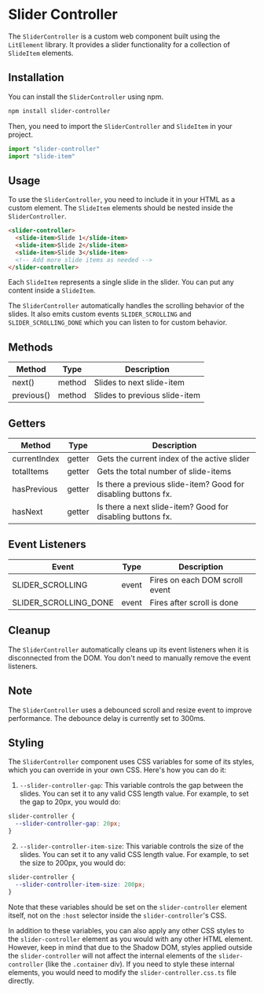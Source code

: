 # Slider Controller

The `SliderController` is a custom web component built using the `LitElement` library. It provides a slider functionality for a collection of `SlideItem` elements.

## Installation

You can install the `SliderController` using npm.

```bash
npm install slider-controller
```

Then, you need to import the `SliderController` and `SlideItem` in your project.

```typescript
import "slider-controller"
import "slide-item"
```

## Usage

To use the `SliderController`, you need to include it in your HTML as a custom element. The `SlideItem` elements should be nested inside the `SliderController`.

```html
<slider-controller>
  <slide-item>Slide 1</slide-item>
  <slide-item>Slide 2</slide-item>
  <slide-item>Slide 3</slide-item>
  <!-- Add more slide items as needed -->
</slider-controller>
```

Each `SlideItem` represents a single slide in the slider. You can put any content inside a `SlideItem`.

The `SliderController` automatically handles the scrolling behavior of the slides. It also emits custom events `SLIDER_SCROLLING` and `SLIDER_SCROLLING_DONE` which you can listen to for custom behavior.



## Methods

| Method     | Type      | Description                  |
| ---------- | --------- | ---------------------------- |
| next()    | method  | Slides to next slide-item |
| previous() | method | Slides to previous slide-item        |


## Getters

| Method     | Type      | Description                  |
| ---------- | --------- | ---------------------------- |
| currentIndex    | getter  | Gets the current index of the active slider |
| totalItems | getter | Gets the total number of slide-items        |
| hasPrevious | getter | Is there a previous slide-item? Good for disabling buttons fx.        |
| hasNext | getter | Is there a next slide-item? Good for disabling buttons fx.        |


## Event Listeners

| Event     | Type      | Description                  |
| ---------- | --------- | ---------------------------- |
| SLIDER_SCROLLING    | event  | Fires on each DOM scroll event |
| SLIDER_SCROLLING_DONE    | event  | Fires after scroll is done |



## Cleanup

The `SliderController` automatically cleans up its event listeners when it is disconnected from the DOM. You don't need to manually remove the event listeners.

## Note

The `SliderController` uses a debounced scroll and resize event to improve performance. The debounce delay is currently set to 300ms.

## Styling

The `SliderController` component uses CSS variables for some of its styles, which you can override in your own CSS. Here's how you can do it:

1. `--slider-controller-gap`: This variable controls the gap between the slides. You can set it to any valid CSS length value. For example, to set the gap to 20px, you would do:

```css
slider-controller {
  --slider-controller-gap: 20px;
}
```

2. `--slider-controller-item-size`: This variable controls the size of the slides. You can set it to any valid CSS length value. For example, to set the size to 200px, you would do:

```css
slider-controller {
  --slider-controller-item-size: 200px;
}
```

Note that these variables should be set on the `slider-controller` element itself, not on the `:host` selector inside the `slider-controller`'s CSS.

In addition to these variables, you can also apply any other CSS styles to the `slider-controller` element as you would with any other HTML element. However, keep in mind that due to the Shadow DOM, styles applied outside the `slider-controller` will not affect the internal elements of the `slider-controller` (like the `.container` div). If you need to style these internal elements, you would need to modify the `slider-controller.css.ts` file directly.
